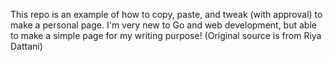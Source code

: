 This repo is an example of how to copy, paste, and tweak (with approval) to make a personal page. I'm very new to Go and web development, but able to make a simple page for my writing purpose! (Original source is from Riya Dattani)